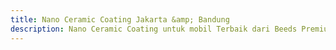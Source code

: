 ```yaml
---
title: Nano Ceramic Coating Jakarta &amp; Bandung
description: Nano Ceramic Coating untuk mobil Terbaik dari Beeds Premium Ceramic Paint Treatment, dengan ketahanan hingga 5 tahun dan bergaransi. Timbulkan karakter asli dari warna mobil Anda, lindungi dengan nano ceramic coating untuk efek Wet Look.
---
```

